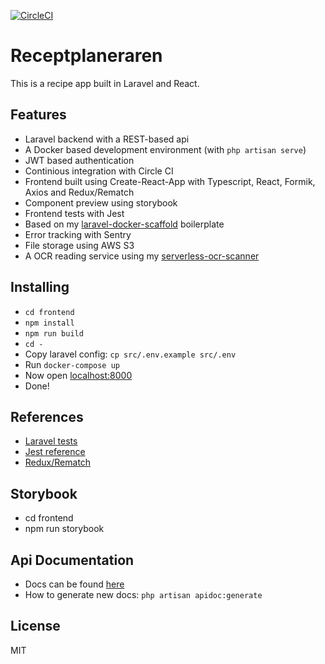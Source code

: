 [![CircleCI](https://circleci.com/gh/eleonorbergqvist/receptplaneraren.svg?style=svg)](https://circleci.com/gh/eleonorbergqvist/receptplaneraren)

# Receptplaneraren

This is a recipe app built in Laravel and React.

## Features
- Laravel backend with a REST-based api
- A Docker based development environment (with `php artisan serve`)
- JWT based authentication
- Continious integration with Circle CI
- Frontend built using Create-React-App with Typescript, React, Formik, Axios and Redux/Rematch
- Component preview using storybook
- Frontend tests with Jest
- Based on my [laravel-docker-scaffold](https://github.com/eleonorbergqvist/laravel-docker-scaffold) boilerplate
- Error tracking with Sentry
- File storage using AWS S3
- A OCR reading service using my [serverless-ocr-scanner](https://github.com/eleonorbergqvist/serverless-ocr-scanner)

## Installing
- `cd frontend`
- `npm install`
- `npm run build`
- `cd -`
- Copy laravel config: `cp src/.env.example src/.env`
- Run `docker-compose up`
- Now open [localhost:8000](http://localhost:8000)
- Done!

## References
- [Laravel tests](https://laravel.com/docs/5.8/http-tests)
- [Jest reference](https://jestjs.io/docs/en/expect)
- [Redux/Rematch](https://rematch.gitbooks.io/rematch/#getting-started)

## Storybook
- cd frontend
- npm run storybook

## Api Documentation

- Docs can be found [here](https://receptplaneraren-staging.herokuapp.com/docs/index.html)
- How to generate new docs: `php artisan apidoc:generate`

## License
MIT
